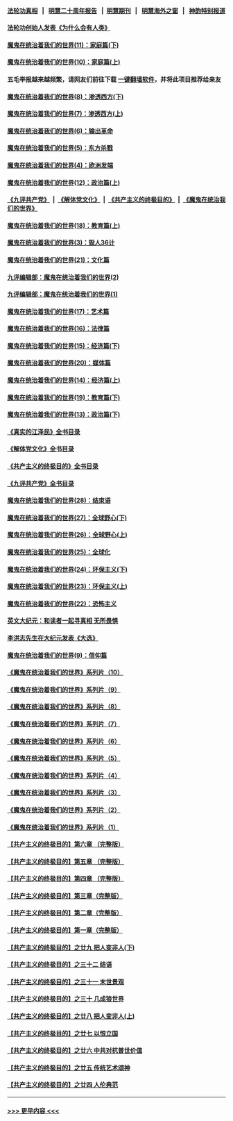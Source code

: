 #### [法轮功真相](https://github.com/gfw-breaker/truth/blob/master/README.md?t=0) &nbsp;&nbsp;|&nbsp;&nbsp; [明慧二十周年报告](https://github.com/gfw-breaker/mh-reports/blob/master/README.md?t=0) &nbsp;&nbsp;|&nbsp;&nbsp;[明慧期刊](https://github.com/gfw-breaker/mh-qikan) &nbsp;&nbsp;|&nbsp;&nbsp; [明慧海外之窗](https://github.com/gfw-breaker/mh-news/blob/master/README.md?t=0) &nbsp;&nbsp;|&nbsp;&nbsp; [神韵特别报道](https://github.com/gfw-breaker/mh-news/blob/master/shenyun.md?t=0)
#### [法轮功创始人发表《为什么会有人类》](../pages/nsc422/n13912117.md?t=03060643) 
#### [魔鬼在统治着我们的世界(11)：家庭篇(下)](../pages/nsc422/n10440961.md?t=03060643) 
#### [魔鬼在统治着我们的世界(10)：家庭篇(上)](../pages/nsc422/n10435448.md?t=03060643) 
#### 五毛举报越来越频繁，请网友们前往下载 [一键翻墙软件](https://github.com/gfw-breaker/ssr-accounts)，并将此项目推荐给亲友
#### [魔鬼在统治着我们的世界(8)：渗透西方(下)](../pages/nsc422/n10429603.md?t=03060643) 
#### [魔鬼在统治着我们的世界(7)：渗透西方(上)](../pages/nsc422/n10426013.md?t=03060643) 
#### [魔鬼在统治着我们的世界(6)：输出革命](../pages/nsc422/n10421536.md?t=03060643) 
#### [魔鬼在统治着我们的世界(5)：东方杀戮](../pages/nsc422/n10417707.md?t=03060643) 
#### [魔鬼在统治着我们的世界(4)：欧洲发端](../pages/nsc422/n10414890.md?t=03060643) 
#### [魔鬼在统治着我们的世界(12)：政治篇(上)](../pages/nsc422/n10444576.md?t=03060643) 
#### [《九评共产党》](https://github.com/begood0513/9ping.md/blob/master/README.md) &nbsp;|&nbsp; [《解体党文化》](../../../../jtdwh.md/blob/master/README.md)  &nbsp;|&nbsp; [《共产主义的终极目的》](../../../../gczydzjmd.md/blob/master/README.md) &nbsp;|&nbsp; [《魔鬼在统治我们的世界》](../../../../mgztzwmdsj.md/blob/master/README.md) 
#### [魔鬼在统治着我们的世界(18)：教育篇(上)](../pages/nsc422/n10526970.md?t=03060643) 
#### [魔鬼在统治着我们的世界(3)：毁人36计](../pages/nsc422/n10411583.md?t=03060643) 
#### [魔鬼在统治着我们的世界(21)：文化篇](../pages/nsc422/n10597706.md?t=03060643) 
#### [九评编辑部：魔鬼在统治着我们的世界(2)](../pages/nsc422/n10410036.md?t=03060643) 
#### [九评编辑部：魔鬼在统治着我们的世界(1)](../pages/nsc422/n10406825.md?t=03060643) 
#### [魔鬼在统治着我们的世界(17)：艺术篇](../pages/nsc422/n10499093.md?t=03060643) 
#### [魔鬼在统治着我们的世界(16)：法律篇](../pages/nsc422/n10485969.md?t=03060643) 
#### [魔鬼在统治着我们的世界(15)：经济篇(下)](../pages/nsc422/n10469975.md?t=03060643) 
#### [魔鬼在统治着我们的世界(20)：媒体篇](../pages/nsc422/n10586579.md?t=03060643) 
#### [魔鬼在统治着我们的世界(14)：经济篇(上)](../pages/nsc422/n10457370.md?t=03060643) 
#### [魔鬼在统治着我们的世界(19)：教育篇(下)](../pages/nsc422/n10564808.md?t=03060643) 
#### [魔鬼在统治着我们的世界(13)：政治篇(下)](../pages/nsc422/n10448270.md?t=03060643) 
#### [《真实的江泽民》全书目录](../pages/nsc422/n13721399.md?t=03060643) 
#### [《解体党文化》全书目录](../pages/nsc422/n13721157.md?t=03060643) 
#### [《共产主义的终极目的》全书目录](../pages/nsc422/n13721048.md?t=03060643) 
#### [《九评共产党》全书目录](../pages/nsc422/n13708085.md?t=03060643) 
#### [魔鬼在统治着我们的世界(28)：结束语](../pages/nsc422/n10936246.md?t=03060643) 
#### [魔鬼在统治着我们的世界(27)：全球野心(下)](../pages/nsc422/n10928319.md?t=03060643) 
#### [魔鬼在统治着我们的世界(26)：全球野心(上)](../pages/nsc422/n10900318.md?t=03060643) 
#### [魔鬼在统治着我们的世界(25)：全球化](../pages/nsc422/n10788205.md?t=03060643) 
#### [魔鬼在统治着我们的世界(24)：环保主义(下)](../pages/nsc422/n10695307.md?t=03060643) 
#### [魔鬼在统治着我们的世界(23)：环保主义(上)](../pages/nsc422/n10688613.md?t=03060643) 
#### [魔鬼在统治着我们的世界(22)：恐怖主义](../pages/nsc422/n10614727.md?t=03060643) 
#### [英文大纪元：和读者一起寻真相 无所畏惧](../pages/nsc422/n12542027.md?t=03060643) 
#### [李洪志先生在大纪元发表《大选》](../pages/nsc422/n12534746.md?t=03060643) 
#### [魔鬼在统治着我们的世界(9)：信仰篇](../pages/nsc422/n10432159.md?t=03060643) 
#### [《魔鬼在统治着我们的世界》系列片（10）](../pages/nsc422/n12292670.md?t=03060643) 
#### [《魔鬼在统治着我们的世界》系列片（9）](../pages/nsc422/n12290859.md?t=03060643) 
#### [《魔鬼在统治着我们的世界》系列片（8）](../pages/nsc422/n12287445.md?t=03060643) 
#### [《魔鬼在统治着我们的世界》系列片（7）](../pages/nsc422/n12283425.md?t=03060643) 
#### [《魔鬼在统治着我们的世界》系列片（6）](../pages/nsc422/n12282314.md?t=03060643) 
#### [《魔鬼在统治着我们的世界》系列片（5）](../pages/nsc422/n12281419.md?t=03060643) 
#### [《魔鬼在统治着我们的世界》系列片（4）](../pages/nsc422/n12274024.md?t=03060643) 
#### [《魔鬼在统治着我们的世界》系列片（3）](../pages/nsc422/n12271322.md?t=03060643) 
#### [《魔鬼在统治着我们的世界》系列片（2）](../pages/nsc422/n12269049.md?t=03060643) 
#### [《魔鬼在统治着我们的世界》系列片（1）](../pages/nsc422/n12267575.md?t=03060643) 
#### [【共产主义的终极目的】第六章 （完整版）](../pages/nsc422/n11428913.md?t=03060643) 
#### [【共产主义的终极目的】第五章 （完整版）](../pages/nsc422/n11428912.md?t=03060643) 
#### [【共产主义的终极目的】第四章 （完整版）](../pages/nsc422/n11428907.md?t=03060643) 
#### [【共产主义的终极目的】第三章（完整版）](../pages/nsc422/n11428848.md?t=03060643) 
#### [【共产主义的终极目的】第二章（完整版）](../pages/nsc422/n11428831.md?t=03060643) 
#### [【共产主义的终极目的】第一章（完整版）](../pages/nsc422/n11417651.md?t=03060643) 
#### [【共产主义的终极目的】之廿九 把人变非人(下)](../pages/nsc422/n11344140.md?t=03060643) 
#### [【共产主义的终极目的】之三十二 结语](../pages/nsc422/n11360535.md?t=03060643) 
#### [【共产主义的终极目的】之三十一 末世景观](../pages/nsc422/n11351129.md?t=03060643) 
#### [【共产主义的终极目的】之三十 几成狼世界](../pages/nsc422/n11348280.md?t=03060643) 
#### [【共产主义的终极目的】之廿八 把人变非人(上)](../pages/nsc422/n11340492.md?t=03060643) 
#### [【共产主义的终极目的】之廿七 以恨立国](../pages/nsc422/n11336944.md?t=03060643) 
#### [【共产主义的终极目的】之廿六 中共对抗普世价值](../pages/nsc422/n11324785.md?t=03060643) 
#### [【共产主义的终极目的】之廿五 传统艺术颂神](../pages/nsc422/n11296396.md?t=03060643) 
#### [【共产主义的终极目的】之廿四 人伦典范](../pages/nsc422/n11296397.md?t=03060643) 

----
#### [ >>> 更早内容 <<< ](../indexes/nsc422-earlier.md)
